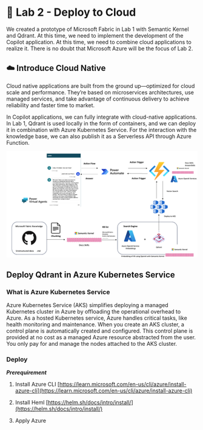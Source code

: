 # **🧪  Lab 2 - Deploy to Cloud**

We created a prototype of Microsoft Fabric in Lab 1 with Semantic Kernel and Qdrant. At this time, we need to implement the development of the Copilot application. At this time, we need to combine cloud applications to realize it. There is no doubt that Microsoft Azure will be the focus of Lab 2.

## **☁️ Introduce Cloud Native**

Cloud native applications are built from the ground up—optimized for cloud scale and performance. They’re based on microservices architectures, use managed services, and take advantage of continuous delivery to achieve reliability and faster time to market.

In Copilot applications, we can fully integrate with cloud-native applications. In Lab 1, Qdrant is used locally in the form of containers, and we can deploy it in combination with Azure Kubernetes Service. For the interaction with the knowledge base, we can also publish it as a Serverless API through Azure Function.


![statck](../../imgs/intro/stack.png)

## **Deploy Qdrant in Azure Kubernetes Service**

### **What is Azure Kubernetes Service**

Azure Kubernetes Service (AKS) simplifies deploying a managed Kubernetes cluster in Azure by offloading the operational overhead to Azure. As a hosted Kubernetes service, Azure handles critical tasks, like health monitoring and maintenance. When you create an AKS cluster, a control plane is automatically created and configured. This control plane is provided at no cost as a managed Azure resource abstracted from the user. You only pay for and manage the nodes attached to the AKS cluster.

### **Deploy**

***Prerequirement***

1. Install Azure CLI [https://learn.microsoft.com/en-us/cli/azure/install-azure-cli](https://learn.microsoft.com/en-us/cli/azure/install-azure-cli)

2. Install Heml [https://helm.sh/docs/intro/install/](https://helm.sh/docs/intro/install/)

3. Apply Azure 







